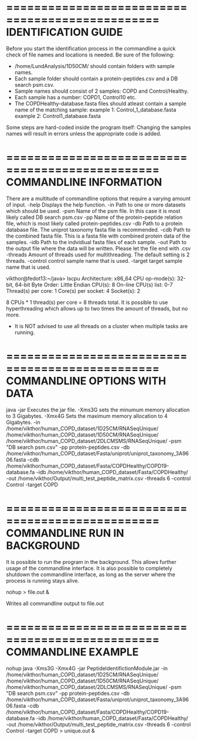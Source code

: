 ================================================
	    IDENTIFICATION GUIDE 
================================================
Before you start the identification process in the commandline
a quick check of file names and locations is needed.
Be sure of the following:

- /home/LundAnalysis/1D50CM/ should contain folders with sample names.
- Each sample folder should contain a protein-peptides.csv and a DB search psm.csv.
- Sample names should consist of 2 samples: COPD and Control/Healthy.
- Each sample has a number: COPD1, Control10 etc.
- The COPDHealthy-database.fasta files should atleast contain a sample name of the matching sample:
example 1:	Control_1_database.fasta
example 2:	Control1_database.fasta

Some steps are hard-coded inside the program itself:
Changing the samples names will result in errors unless the appropriate code is added.

================================================
	    COMMANDLINE INFORMATION
================================================
There are a multitude of commandline options that require a varying amount of input.
-help		Displays the help function.
-in		Path to one or more datasets which should be used.
-psm		Name of the psm file. In this case it is most likely called DB search psm.csv
-pp		Name of the protein-peptide relation file, which is most likely called protein-peptides.csv
-db		Path to a protein database file. The uniprot taxonomy fasta file is recommended.
-cdb		Path to the combined fasta file. This is a fasta file with combined protein data of the samples.
-idb		Path to the indvidiual fasta files of each sample.
-out		Path to the output file where the data will be written. Please let the file end with .csv
-threads	Amount of threads used for multithreading. The default setting is 2 threads.
-control	control sample name that is used.
-target		target sample name that is used.


vikthor@fedot13:~/java> lscpu
Architecture:          x86_64
CPU op-mode(s):        32-bit, 64-bit
Byte Order:            Little Endian
CPU(s):                8
On-line CPU(s) list:   0-7
Thread(s) per core:    1
Core(s) per socket:    4
Socket(s):             2


8 CPUs * 1 thread(s) per core = 8 threads total.
It is possible to use hyperthreading which allows up to two times the amount of threads, but no more.
* It is NOT advised to use all threads on a cluster when multiple tasks are running.

================================================
	 COMMANDLINE OPTIONS WITH DATA
================================================
java -jar	Executes the jar file.
-Xms3G		sets the minumum memory allocation to 3 Gigabytes.
-Xmx4G		Sets the maximum memory allocation to 4 Gigabytes.
-in 		/home/vikthor/human_COPD_dataset/1D25CM/RNASeqUnique/ /home/vikthor/human_COPD_dataset/1D50CM/RNASeqUnique/ /home/vikthor/human_COPD_dataset/2DLCMSMS/RNASeqUnique/
-psm 		"DB search psm.csv"
-pp 		protein-peptides.csv
-db 		/home/vikthor/human_COPD_dataset/Fasta/uniprot/uniprot_taxonomy_3A9606.fasta
-cdb		/home/vikthor/human_COPD_dataset/Fasta/COPDHealthy/COPD19-database.fa
-idb	 	/home/vikthor/human_COPD_dataset/Fasta/COPDHealthy/
-out 		/home/vikthor/Output/multi_test_peptide_matrix.csv
-threads 	6
-control 	Control
-target		COPD

================================================
	COMMANDLINE RUN IN BACKGROUND
================================================
It is possible to run the program in the background. This allows further usage of the commandline interface.
It is also possible to completely shutdown the commandline interface, as long as the server where the process
is running stays alive.

nohup > file.out &

Writes all commandline output to file.out 

================================================
	    COMMANDLINE EXAMPLE
================================================
nohup java -Xms3G -Xmx4G -jar PeptideIdentifictionModule.jar -in /home/vikthor/human_COPD_dataset/1D25CM/RNASeqUnique/ /home/vikthor/human_COPD_dataset/1D50CM/RNASeqUnique/ /home/vikthor/human_COPD_dataset/2DLCMSMS/RNASeqUnique/ -psm "DB search psm.csv" -pp protein-peptides.csv -db /home/vikthor/human_COPD_dataset/Fasta/uniprot/uniprot_taxonomy_3A9606.fasta -cdb /home/vikthor/human_COPD_dataset/Fasta/COPDHealthy/COPD19-database.fa -idb /home/vikthor/human_COPD_dataset/Fasta/COPDHealthy/ -out /home/vikthor/Output/multi_test_peptide_matrix.csv -threads 6 -control Control -target COPD > unique.out &
